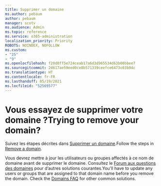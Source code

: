```yaml
---
title: Supprimer un domaine
ms.author: pebaum
author: pebaum
manager: scotv
ms.audience: Admin
ms.topic: reference
ms.service: o365-administration
localization_priority: Priority
ROBOTS: NOINDEX, NOFOLLOW
ms.custom:
- "25"
- "9"
ms.openlocfilehash: f20d0ff5e724ceab17a6d3d965534d63b00bbee7
ms.sourcegitcommit: 2d617ae59eed0ce8b571339ceefce6473c03b94c
ms.translationtype: HT
ms.contentlocale: fr-FR
ms.lasthandoff: 05/19/2021
ms.locfileid: "52569577"
---
```

# <a name="trying-to-remove-your-domain"></a><span data-ttu-id="5acff-102">Vous essayez de supprimer votre domaine ?</span><span class="sxs-lookup"><span data-stu-id="5acff-102">Trying to remove your domain?</span></span>

<span data-ttu-id="5acff-103">Suivez les étapes décrites dans [Supprimer un domaine](/microsoft-365/admin/get-help-with-domains/remove-a-domain).</span><span class="sxs-lookup"><span data-stu-id="5acff-103">Follow the steps in [Remove a domain](/microsoft-365/admin/get-help-with-domains/remove-a-domain).</span></span>
  
<span data-ttu-id="5acff-p101">Vous devrez mettre à jour les utilisateurs ou groupes affectés à ce nom de domaine avant de supprimer le domaine. Consultez le [Forum aux questions des domaines](/microsoft-365/admin/setup/domains-faq) pour d’autres solutions courantes.</span><span class="sxs-lookup"><span data-stu-id="5acff-p101">You'll have to update any users or groups that are assigned to that domain name before you remove the domain. Check the [Domains FAQ](/microsoft-365/admin/setup/domains-faq) for other common solutions.</span></span>
  
